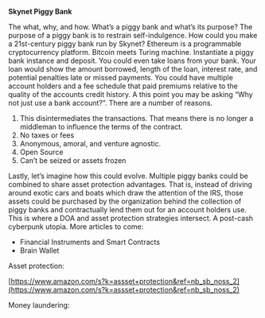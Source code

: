 <!-- Copy and paste the converted output. -->


**Skynet Piggy Bank**

The what, why, and how. What’s a piggy bank and what’s its purpose? The purpose of a piggy bank is to restrain self-indulgence. How could you make a 21st-century piggy bank run by Skynet? Ethereum is a programmable cryptocurrency platform. Bitcoin meets Turing machine. Instantiate a piggy bank instance and deposit. You could even take loans from your bank. Your loan would show the amount borrowed, length of the loan, interest rate, and potential penalties late or missed payments. You could have multiple account holders and a fee schedule that paid premiums relative to the quality of the accounts credit history. A this point you may be asking “Why not just use a bank account?”. There are a number of reasons. 



1. This disintermediates the transactions. That means there is no longer a middleman to influence the terms of the contract.
2. No taxes or fees
3. Anonymous, amoral, and venture agnostic.
4. Open Source
5. Can’t be seized or assets frozen

Lastly, let’s imagine how this could evolve. Multiple piggy banks could be combined to share asset protection advantages. That is, instead of driving around exotic cars and boats which draw the attention of the IRS, those assets could be purchased by the organization behind the collection of piggy banks and contractually lend them out for an account holders use. This is where a DOA and asset protection strategies intersect. A post-cash cyberpunk utopia. More articles to come:



*   Financial Instruments and Smart Contracts
*   Brain Wallet

Asset protection: 

[https://www.amazon.com/s?k=assset+protection&ref=nb_sb_noss_2](https://www.amazon.com/s?k=assset+protection&ref=nb_sb_noss_2)

Money laundering:
